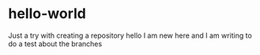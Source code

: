 # hello-world
Just a try with creating a repository
hello I am new here and I am writing to do a test about the branches
